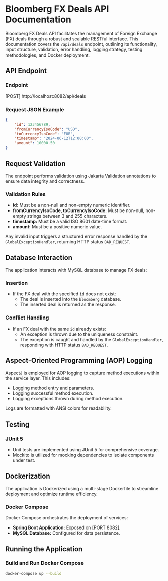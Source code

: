 # Bloomberg FX Deals API Documentation

Bloomberg FX Deals API facilitates the management of Foreign Exchange (FX) deals through a robust and scalable RESTful interface. This documentation covers the `/api/deals` endpoint, outlining its functionality, input structure, validation, error handling, logging strategy, testing methodologies, and Docker deployment.

## API Endpoint

### Endpoint
[POST] http://localhost:8082/api/deals

### Request JSON Example
```json
{
    "id": 123456789,
    "fromCurrencyIsoCode": "USD",
    "toCurrencyIsoCode": "EUR",
    "timestamp": "2024-06-12T12:00:00",
    "amount": 10000.50
}
```
## Request Validation

The endpoint performs validation using Jakarta Validation annotations to ensure data integrity and correctness.

### Validation Rules

- **id:** Must be a non-null and non-empty numeric identifier.
- **fromCurrencyIsoCode, toCurrencyIsoCode:** Must be non-null, non-empty strings between 3 and 255 characters.
- **timestamp:** Must be a valid ISO 8601 date-time format.
- **amount:** Must be a positive numeric value.

Any invalid input triggers a structured error response handled by the `GlobalExceptionHandler`, returning HTTP status `BAD_REQUEST`.

## Database Interaction

The application interacts with MySQL database to manage FX deals:

### Insertion

- If the FX deal with the specified `id` does not exist:
    - The deal is inserted into the `bloomberg` database.
    - The inserted deal is returned as the response.

### Conflict Handling

- If an FX deal with the same `id` already exists:
    - An exception is thrown due to the uniqueness constraint.
    - The exception is caught and handled by the `GlobalExceptionHandler`, responding with HTTP status `BAD_REQUEST`.

## Aspect-Oriented Programming (AOP) Logging

AspectJ is employed for AOP logging to capture method executions within the service layer. This includes:

- Logging method entry and parameters.
- Logging successful method execution.
- Logging exceptions thrown during method execution.

Logs are formatted with ANSI colors for readability.

## Testing

### JUnit 5

- Unit tests are implemented using JUnit 5 for comprehensive coverage.
- Mockito is utilized for mocking dependencies to isolate components under test.

## Dockerization

The application is Dockerized using a multi-stage Dockerfile to streamline deployment and optimize runtime efficiency.

### Docker Compose

Docker Compose orchestrates the deployment of services:

- **Spring Boot Application:** Exposed on [PORT 8082].
- **MySQL Database:** Configured for data persistence.

## Running the Application

### Build and Run Docker Compose

```bash
docker-compose up --build
